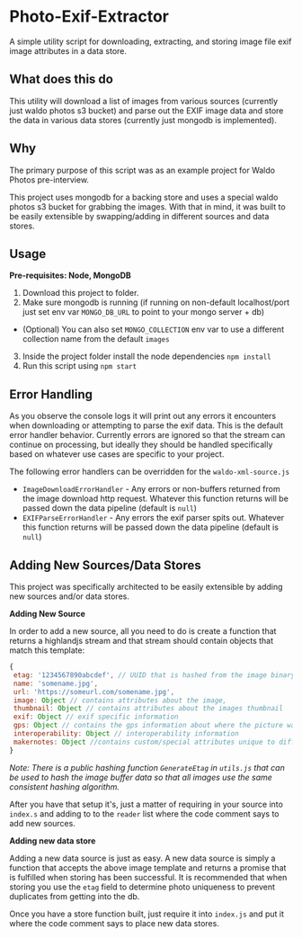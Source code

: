 # Photo-Exif-Extractor

A simple utility script for downloading, extracting, and storing image file exif image attributes in a data store.

## What does this do

This utility will download a list of images from various sources (currently just waldo photos s3 bucket) and parse out the EXIF image data and store the data in various data stores (currently just mongodb is implemented).

## Why

The primary purpose of this script was as an example project for Waldo Photos pre-interview.

This project uses mongodb for a backing store and uses a special waldo photos s3 bucket for grabbing the images. With that in mind, it was built to be easily extensible by swapping/adding in different sources and data stores.

## Usage

**Pre-requisites: Node, MongoDB**

1. Download this project to folder.
2. Make sure mongodb is running (if running on non-default localhost/port just set env var `MONGO_DB_URL` to point to your mongo server + db)
  - (Optional) You can also set `MONGO_COLLECTION` env var to use a different collection name from the default `images`
3. Inside the project folder install the node dependencies `npm install`
4. Run this script using `npm start`

## Error Handling

As you observe the console logs it will print out any errors it encounters when downloading or attempting to parse the exif data. This is the default error handler behavior. Currently errors are ignored so that the stream can continue on processing, but ideally they should be handled specifically based on whatever use cases are specific to your project.

The following error handlers can be overridden for the `waldo-xml-source.js`

- `ImageDownloadErrorHandler` - Any errors or non-buffers returned from the image download http request. Whatever this function returns will be passed down the data pipeline (default is `null`)
- `EXIFParseErrorHandler` - Any errors the exif parser spits out. Whatever this function returns will be passed down the data pipeline (default is `null`)

## Adding New Sources/Data Stores

This project was specifically architected to be easily extensible by adding new sources and/or data stores.

**Adding New Source**

In order to add a new source, all you need to do is create a function that returns a highlandjs stream and that stream should contain objects that match this template:
```js
{
 etag: '1234567890abcdef', // UUID that is hashed from the image binary data to prevent duplicates
 name: 'somename.jpg',
 url: 'https://someurl.com/somename.jpg',
 image: Object // contains attributes about the image,
 thumbnail: Object // contains attributes about the images thumbnail
 exif: Object // exif specific information
 gps: Object // contains the gps information about where the picture was taken at
 interoperability: Object // interoperability information
 makernotes: Object //contains custom/special attributes unique to different cameras
}
```
*Note: There is a public hashing function `GenerateEtag` in `utils.js` that can be used to hash the image buffer data so that all images use the same consistent hashing algorithm.*

After you have that setup it's, just a matter of requiring in your source into `index.s` and adding to to the `reader` list where the code comment says to add new sources.

**Adding new data store**

Adding a new data source is just as easy. A new data source is simply a function that accepts the above image template and returns a promise that is fulfilled when storing has been successful. It is recommended that when storing you use the `etag` field to determine photo uniqueness to prevent duplicates from getting into the db.

Once you have a store function built, just require it into `index.js` and put it where the code comment says to place new data stores.
